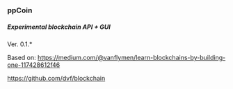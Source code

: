 ### ppCoin
##### Experimental blockchain API + GUI 

Ver. 0.1.*

Based on:
<https://medium.com/@vanflymen/learn-blockchains-by-building-one-117428612f46>

<https://github.com/dvf/blockchain>

